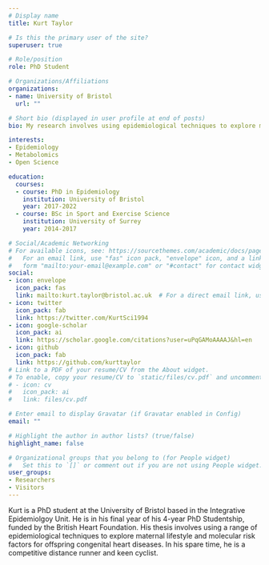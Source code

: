 ```yaml
---
# Display name
title: Kurt Taylor

# Is this the primary user of the site?
superuser: true

# Role/position
role: PhD Student

# Organizations/Affiliations
organizations:
- name: University of Bristol
  url: ""

# Short bio (displayed in user profile at end of posts)
bio: My research involves using epidemiological techniques to explore maternal risk factors for congenital heart diseases. 

interests:
- Epidemiology
- Metabolomics
- Open Science

education:
  courses:
  - course: PhD in Epidemiology
    institution: University of Bristol
    year: 2017-2022
  - course: BSc in Sport and Exercise Science
    institution: University of Surrey
    year: 2014-2017

# Social/Academic Networking
# For available icons, see: https://sourcethemes.com/academic/docs/page-builder/#icons
#   For an email link, use "fas" icon pack, "envelope" icon, and a link in the
#   form "mailto:your-email@example.com" or "#contact" for contact widget.
social:
- icon: envelope
  icon_pack: fas
  link: mailto:kurt.taylor@bristol.ac.uk  # For a direct email link, use "mailto:test@example.org".
- icon: twitter
  icon_pack: fab
  link: https://twitter.com/KurtSci1994
- icon: google-scholar
  icon_pack: ai
  link: https://scholar.google.com/citations?user=uPqGAMoAAAAJ&hl=en
- icon: github
  icon_pack: fab
  link: https://github.com/kurttaylor
# Link to a PDF of your resume/CV from the About widget.
# To enable, copy your resume/CV to `static/files/cv.pdf` and uncomment the lines below.
# - icon: cv
#   icon_pack: ai
#   link: files/cv.pdf

# Enter email to display Gravatar (if Gravatar enabled in Config)
email: ""

# Highlight the author in author lists? (true/false)
highlight_name: false

# Organizational groups that you belong to (for People widget)
#   Set this to `[]` or comment out if you are not using People widget.
user_groups:
- Researchers
- Visitors
---
```


Kurt is a PhD student at the University of Bristol based in the Integrative Epidemiolgoy Unit. He is in his final year of his 4-year PhD Studentship, funded by the British Heart Foundation. His thesis involves using a range of epidemiological techniques to explore maternal lifestyle and molecular risk factors for offspring congenital heart diseases. In his spare time, he is a competitive distance runner and keen cyclist.
